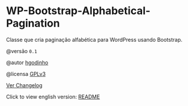 # WP-Bootstrap-Alphabetical-Pagination

Classe que cria paginação alfabética para WordPress usando Bootstrap.

@versão `0.1`

@autor [hgodinho](https://github.com/hgodinho)

@licensa [GPLv3](https://www.gnu.org/licenses/quick-guide-gplv3.html)

[Ver Changelog](changelog.md)

Click to view english version: [README](README.md)